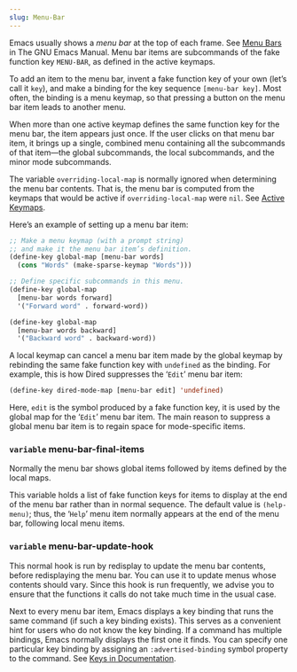 ```yaml
---
slug: Menu-Bar
---
```


Emacs usually shows a *menu bar* at the top of each frame. See [Menu Bars](https://www.gnu.org/software/emacs/manual/html_mono/emacs.html#Menu-Bars) in The GNU Emacs Manual. Menu bar items are subcommands of the fake function key `MENU-BAR`, as defined in the active keymaps.

To add an item to the menu bar, invent a fake function key of your own (let’s call it `key`), and make a binding for the key sequence `[menu-bar key]`. Most often, the binding is a menu keymap, so that pressing a button on the menu bar item leads to another menu.

When more than one active keymap defines the same function key for the menu bar, the item appears just once. If the user clicks on that menu bar item, it brings up a single, combined menu containing all the subcommands of that item—the global subcommands, the local subcommands, and the minor mode subcommands.

The variable `overriding-local-map` is normally ignored when determining the menu bar contents. That is, the menu bar is computed from the keymaps that would be active if `overriding-local-map` were `nil`. See [Active Keymaps](Active-Keymaps).

Here’s an example of setting up a menu bar item:

```lisp
;; Make a menu keymap (with a prompt string)
;; and make it the menu bar item’s definition.
(define-key global-map [menu-bar words]
  (cons "Words" (make-sparse-keymap "Words")))
```



```lisp
;; Define specific subcommands in this menu.
(define-key global-map
  [menu-bar words forward]
  '("Forward word" . forward-word))
```

```lisp
(define-key global-map
  [menu-bar words backward]
  '("Backward word" . backward-word))
```

A local keymap can cancel a menu bar item made by the global keymap by rebinding the same fake function key with `undefined` as the binding. For example, this is how Dired suppresses the ‘`Edit`’ menu bar item:

```lisp
(define-key dired-mode-map [menu-bar edit] 'undefined)
```

Here, `edit` is the symbol produced by a fake function key, it is used by the global map for the ‘`Edit`’ menu bar item. The main reason to suppress a global menu bar item is to regain space for mode-specific items.

### <span className="tag variable">`variable`</span> **menu-bar-final-items**

Normally the menu bar shows global items followed by items defined by the local maps.

This variable holds a list of fake function keys for items to display at the end of the menu bar rather than in normal sequence. The default value is `(help-menu)`; thus, the ‘`Help`’ menu item normally appears at the end of the menu bar, following local menu items.

### <span className="tag variable">`variable`</span> **menu-bar-update-hook**

This normal hook is run by redisplay to update the menu bar contents, before redisplaying the menu bar. You can use it to update menus whose contents should vary. Since this hook is run frequently, we advise you to ensure that the functions it calls do not take much time in the usual case.

Next to every menu bar item, Emacs displays a key binding that runs the same command (if such a key binding exists). This serves as a convenient hint for users who do not know the key binding. If a command has multiple bindings, Emacs normally displays the first one it finds. You can specify one particular key binding by assigning an `:advertised-binding` symbol property to the command. See [Keys in Documentation](Keys-in-Documentation).
